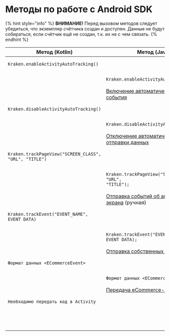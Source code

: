 # Методы по работе с Android SDK

{% hint style="info" %}
**ВНИМАНИЕ!** Перед вызовом методов следует убедиться, что экземпляр счётчика создан и доступен. Данные не будут собираться, если счётчик ещё не создан, т.к. их не с чем связать.
{% endhint %}

| Метод (Kotlin)                                                                | Метод (Java)                                                                   | Описание                                                                                                   |
| ----------------------------------------------------------------------------- | ------------------------------------------------------------------------------ | ---------------------------------------------------------------------------------------------------------- |
| <pre><code>Kraken.enableActivityAutoTracking()
</code></pre>                  | <pre><code>Kraken.enableActivityAutoTracking();
</code></pre>                  | [Включение автоматической отправки события](vklyuchenie-otklyuchenie-avtomaticheskoi-otpravki-sobytiya.md) |
| <pre><code>Kraken.disableActivityAutoTracking()
</code></pre>                 | <pre><code>Kraken.disableActivityAutoTracking();
</code></pre>                 | [Отключение автоматической отправки данных](vklyuchenie-otklyuchenie-avtomaticheskoi-otpravki-sobytiya.md) |
| <pre><code>Kraken.trackPageView("SCREEN_CLASS", "URL", "TITLE")
</code></pre> | <pre><code>Kraken.trackPageView("SCREEN_CLASS", "URL", "TITLE");
</code></pre> | [Отправка событий об активации экрана](otpravka-sobytii-ob-aktivacii-ekrana.md) (ручная)                   |
| <pre><code>Kraken.trackEvent("EVENT_NAME", EVENT_DATA)
</code></pre>          | <pre><code>Kraken.trackEvent("EVENT_NAME", EVENT_DATA);
</code></pre>          | [Отправка собственных событий](otpravka-sobstvennykh-sobytii.md)                                           |
| <pre><code>Формат данных &#x3C;ECommerceEvent>
</code></pre>                  | <pre><code>Формат данных &#x3C;ECommerceEvent>
</code></pre>                   | [Передача eCommerce-данных](peredacha-dannykh-elektronnoi-kommercii.md)                                    |
| <pre><code>Необходимо передать код в Activity
</code></pre>                   |                                                                                | [Передача данных в web-view](peredacha-dannykh-v-web-view.md)                                              |

